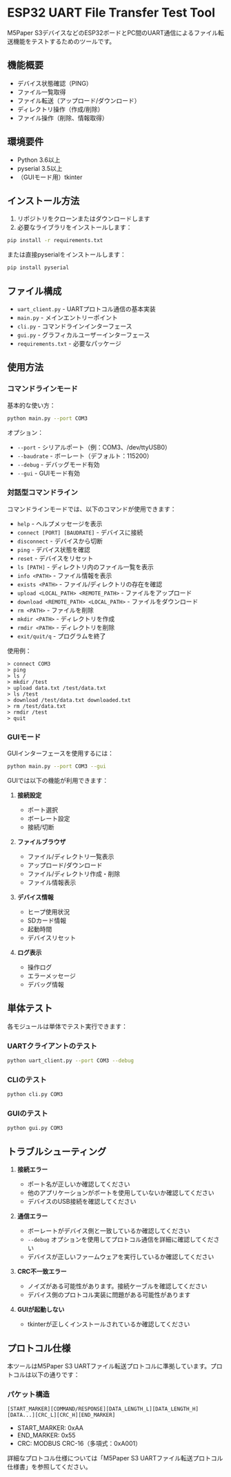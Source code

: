 # ESP32 UART File Transfer Test Tool

M5Paper S3デバイスなどのESP32ボードとPC間のUART通信によるファイル転送機能をテストするためのツールです。

## 機能概要

- デバイス状態確認（PING）
- ファイル一覧取得
- ファイル転送（アップロード/ダウンロード）
- ディレクトリ操作（作成/削除）
- ファイル操作（削除、情報取得）

## 環境要件

- Python 3.6以上
- pyserial 3.5以上
- （GUIモード用）tkinter

## インストール方法

1. リポジトリをクローンまたはダウンロードします
2. 必要なライブラリをインストールします：

```bash
pip install -r requirements.txt
```

または直接pyserialをインストールします：

```bash
pip install pyserial
```

## ファイル構成

- `uart_client.py` - UARTプロトコル通信の基本実装
- `main.py` - メインエントリーポイント
- `cli.py` - コマンドラインインターフェース
- `gui.py` - グラフィカルユーザーインターフェース
- `requirements.txt` - 必要なパッケージ

## 使用方法

### コマンドラインモード

基本的な使い方：

```bash
python main.py --port COM3
```

オプション：
- `--port` - シリアルポート（例：COM3、/dev/ttyUSB0）
- `--baudrate` - ボーレート（デフォルト：115200）
- `--debug` - デバッグモード有効
- `--gui` - GUIモード有効

### 対話型コマンドライン

コマンドラインモードでは、以下のコマンドが使用できます：

- `help` - ヘルプメッセージを表示
- `connect [PORT] [BAUDRATE]` - デバイスに接続
- `disconnect` - デバイスから切断
- `ping` - デバイス状態を確認
- `reset` - デバイスをリセット
- `ls [PATH]` - ディレクトリ内のファイル一覧を表示
- `info <PATH>` - ファイル情報を表示
- `exists <PATH>` - ファイル/ディレクトリの存在を確認
- `upload <LOCAL_PATH> <REMOTE_PATH>` - ファイルをアップロード
- `download <REMOTE_PATH> <LOCAL_PATH>` - ファイルをダウンロード
- `rm <PATH>` - ファイルを削除
- `mkdir <PATH>` - ディレクトリを作成
- `rmdir <PATH>` - ディレクトリを削除
- `exit/quit/q` - プログラムを終了

使用例：

```
> connect COM3
> ping
> ls /
> mkdir /test
> upload data.txt /test/data.txt
> ls /test
> download /test/data.txt downloaded.txt
> rm /test/data.txt
> rmdir /test
> quit
```

### GUIモード

GUIインターフェースを使用するには：

```bash
python main.py --port COM3 --gui
```

GUIでは以下の機能が利用できます：

1. **接続設定**
   - ポート選択
   - ボーレート設定
   - 接続/切断

2. **ファイルブラウザ**
   - ファイル/ディレクトリ一覧表示
   - アップロード/ダウンロード
   - ファイル/ディレクトリ作成・削除
   - ファイル情報表示

3. **デバイス情報**
   - ヒープ使用状況
   - SDカード情報
   - 起動時間
   - デバイスリセット

4. **ログ表示**
   - 操作ログ
   - エラーメッセージ
   - デバッグ情報

## 単体テスト

各モジュールは単体でテスト実行できます：

### UARTクライアントのテスト

```bash
python uart_client.py --port COM3 --debug
```

### CLIのテスト

```bash
python cli.py COM3
```

### GUIのテスト

```bash
python gui.py COM3
```

## トラブルシューティング

1. **接続エラー**
   - ポート名が正しいか確認してください
   - 他のアプリケーションがポートを使用していないか確認してください
   - デバイスのUSB接続を確認してください

2. **通信エラー**
   - ボーレートがデバイス側と一致しているか確認してください
   - `--debug` オプションを使用してプロトコル通信を詳細に確認してください
   - デバイスが正しいファームウェアを実行しているか確認してください

3. **CRC不一致エラー**
   - ノイズがある可能性があります。接続ケーブルを確認してください
   - デバイス側のプロトコル実装に問題がある可能性があります

4. **GUIが起動しない**
   - tkinterが正しくインストールされているか確認してください

## プロトコル仕様

本ツールはM5Paper S3 UARTファイル転送プロトコルに準拠しています。プロトコルは以下の通りです：

### パケット構造

```
[START_MARKER][COMMAND/RESPONSE][DATA_LENGTH_L][DATA_LENGTH_H][DATA...][CRC_L][CRC_H][END_MARKER]
```

- START_MARKER: 0xAA
- END_MARKER: 0x55
- CRC: MODBUS CRC-16（多項式：0xA001）

詳細なプロトコル仕様については「M5Paper S3 UARTファイル転送プロトコル仕様書」を参照してください。